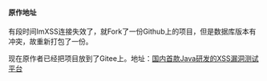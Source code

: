 #### 原作地址

有段时间ImXSS连接失效了，就Fork了一份Github上的项目，但是数据库版本有冲突，故重新打包了一份。

现在原作者已经把项目放到了Gitee上。地址：[国内首款Java研发的XSS漏洞测试平台](https://gitee.com/coodyer/imxss)
